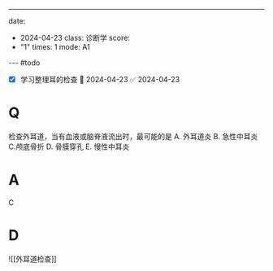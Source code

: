 ---
date:
  - 2024-04-23
class: 诊断学
score:
  - "1"
times: 1
mode: A1

--- #todo
- [x] 学习整理耳的检查 📅 2024-04-23 ✅ 2024-04-23


# Q
检查外耳道，当有血液或脑脊液流出时，最可能的是
A. 外耳道炎 B. 急性中耳炎 C.颅底骨折
D. 骨膜穿孔 E. 慢性中耳炎

# A

C




# D
![[外耳道检查]]